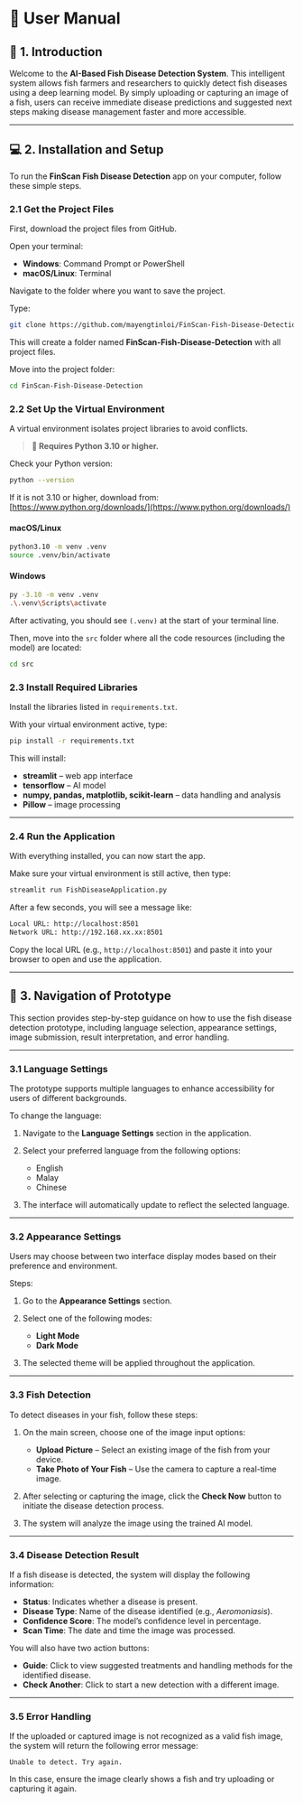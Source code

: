 # 📖 User Manual

## 🌟 **1. Introduction**

Welcome to the **AI-Based Fish Disease Detection System**. This intelligent system allows fish farmers and researchers to quickly detect fish diseases using a deep learning model. By simply uploading or capturing an image of a fish, users can receive immediate disease predictions and suggested next steps making disease management faster and more accessible.

---

## 💻 **2. Installation and Setup**

To run the **FinScan Fish Disease Detection** app on your computer, follow these simple steps.

### **2.1 Get the Project Files**

First, download the project files from GitHub.

Open your terminal:

- **Windows**: Command Prompt or PowerShell
- **macOS/Linux**: Terminal

Navigate to the folder where you want to save the project.

Type:

```bash
git clone https://github.com/mayengtinloi/FinScan-Fish-Disease-Detection
````

This will create a folder named **FinScan-Fish-Disease-Detection** with all project files.

Move into the project folder:

```bash
cd FinScan-Fish-Disease-Detection
```

### **2.2 Set Up the Virtual Environment**

A virtual environment isolates project libraries to avoid conflicts.

> **📌 Requires Python 3.10 or higher.**

Check your Python version:

```bash
python --version
```

If it is not 3.10 or higher, download from: [https://www.python.org/downloads/](https://www.python.org/downloads/)

#### **macOS/Linux**

```bash
python3.10 -m venv .venv
source .venv/bin/activate
```

#### **Windows**

```bash
py -3.10 -m venv .venv
.\.venv\Scripts\activate
```

After activating, you should see `(.venv)` at the start of your terminal line.

Then, move into the `src` folder where all the code resources (including the model) are located:

```bash
cd src
```

### **2.3 Install Required Libraries**

Install the libraries listed in `requirements.txt`.

With your virtual environment active, type:

```bash
pip install -r requirements.txt
```

This will install:

* **streamlit** – web app interface
* **tensorflow** – AI model
* **numpy, pandas, matplotlib, scikit-learn** – data handling and analysis
* **Pillow** – image processing

---

### **2.4 Run the Application**

With everything installed, you can now start the app.

Make sure your virtual environment is still active, then type:

```bash
streamlit run FishDiseaseApplication.py
```

After a few seconds, you will see a message like:

```bash
Local URL: http://localhost:8501
Network URL: http://192.168.xx.xx:8501
```

Copy the local URL (e.g., `http://localhost:8501`) and paste it into your browser to open and use the application.

---

## 🧭 **3. Navigation of Prototype**

This section provides step-by-step guidance on how to use the fish disease detection prototype, including language selection, appearance settings, image submission, result interpretation, and error handling.

---

### **3.1 Language Settings**

The prototype supports multiple languages to enhance accessibility for users of different backgrounds.

To change the language:

1. Navigate to the **Language Settings** section in the application.
2. Select your preferred language from the following options:

   * English
   * Malay
   * Chinese
3. The interface will automatically update to reflect the selected language.

---

### **3.2 Appearance Settings**

Users may choose between two interface display modes based on their preference and environment.

Steps:

1. Go to the **Appearance Settings** section.
2. Select one of the following modes:

   * **Light Mode** 
   * **Dark Mode** 
3. The selected theme will be applied throughout the application.

---

### **3.3 Fish Detection**

To detect diseases in your fish, follow these steps:

1. On the main screen, choose one of the image input options:

   * **Upload Picture** – Select an existing image of the fish from your device.
   * **Take Photo of Your Fish** – Use the camera to capture a real-time image.
2. After selecting or capturing the image, click the **Check Now** button to initiate the disease detection process.
3. The system will analyze the image using the trained AI model.

---

### **3.4 Disease Detection Result**

If a fish disease is detected, the system will display the following information:

* **Status**: Indicates whether a disease is present.
* **Disease Type**: Name of the disease identified (e.g., *Aeromoniasis*).
* **Confidence Score**: The model’s confidence level in percentage.
* **Scan Time**: The date and time the image was processed.

You will also have two action buttons:

* **Guide**: Click to view suggested treatments and handling methods for the identified disease.
* **Check Another**: Click to start a new detection with a different image.

---

### **3.5 Error Handling**

If the uploaded or captured image is not recognized as a valid fish image, the system will return the following error message:

```
Unable to detect. Try again.
```

In this case, ensure the image clearly shows a fish and try uploading or capturing it again.

